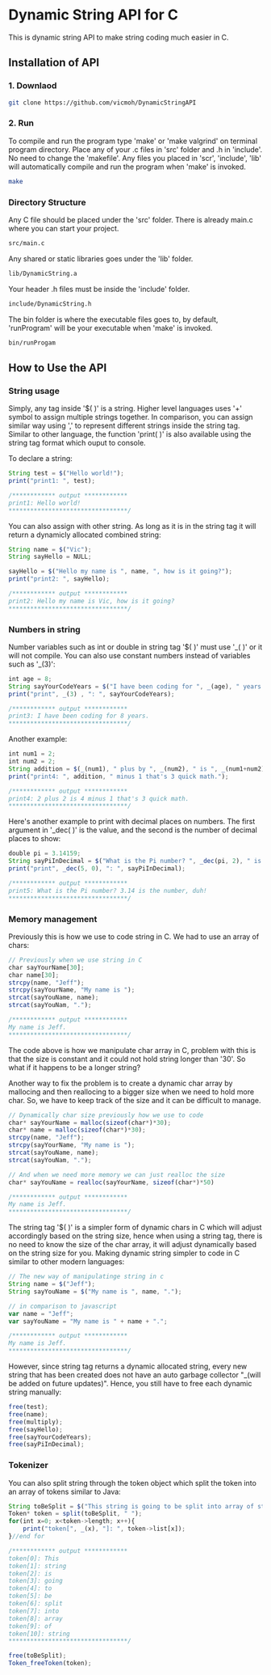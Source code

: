 # Dynamic String API for C

This is dynamic string API to make string coding much easier in C.

## Installation of API

### 1. Downlaod

```Bash
git clone https://github.com/vicmoh/DynamicStringAPI
```

### 2. Run

To compile and run the program type 'make' or 'make valgrind' on terminal program directory.
Place any of your .c files in 'src' folder and .h in 'include'.
No need to change the 'makefile'.
Any files you placed in 'scr', 'include', 'lib' will automatically compile and run the program when 'make' is invoked.

```bash
make
```

### Directory Structure

Any C file should be placed under the 'src' folder.
There is already main.c where you can start your project.

```Bash
src/main.c
```

Any shared or static libraries goes under the 'lib' folder.

```Bash
lib/DynamicString.a
```

Your header .h files must be inside the 'include' folder.

```Bash
include/DynamicString.h
```

The bin folder is where the executable files goes to,
by default, 'runProgram' will be your executable when 'make' is invoked.

```Bash
bin/runProgam
```

## How to Use the API

### String usage

Simply, any tag inside '$( )' is a string.
Higher level languages uses '+' symbol to assign multiple strings together.
In comparison, you can assign similar way using ',' to represent different strings inside the string tag.
Similar to other language, the function 'print( )' is also available using the string tag format which ouput to console.

To declare a string:

```javascript
String test = $("Hello world!");
print("print1: ", test);

/************ output ************
print1: Hello world!
*********************************/
```

You can also assign with other string. As long as it is in the string tag it will return a dynamicly allocated combined string:

```javascript
String name = $("Vic");
String sayHello = NULL;

sayHello = $("Hello my name is ", name, ", how is it going?");
print("print2: ", sayHello);

/************ output ************
print2: Hello my name is Vic, how is it going?
*********************************/
```
### Numbers in string

Number variables such as int or double in string tag '$( )' must use '\_( )' or it will not compile.
You can also use constant numbers instead of variables such as '\_(3)':
```javascript
int age = 8;
String sayYourCodeYears = $("I have been coding for ", _(age), " years.");
print("print", _(3) , ": ", sayYourCodeYears); 

/************ output ************
print3: I have been coding for 8 years.
*********************************/
```

Another example:
```javascript
int num1 = 2;
int num2 = 2;
String addition = $(_(num1), " plus by ", _(num2), " is ", _(num1+num2));
print("print4: ", addition, " minus 1 that's 3 quick math.");

/************ output ************
print4: 2 plus 2 is 4 minus 1 that's 3 quick math.
*********************************/
```

Here's another example to print with decimal places on numbers.
The first argument in '\_dec( )' is the value, and the second is the number of decimal places to show:

```javascript
double pi = 3.14159;
String sayPiInDecimal = $("What is the Pi number? ", _dec(pi, 2), " is the number, duh!");
print("print", _dec(5, 0), ": ", sayPiInDecimal);

/************ output ************
print5: What is the Pi number? 3.14 is the number, duh!
*********************************/
```

### Memory management

Previously this is how we use to code string in C. We had to use an array of chars:

```javascript
// Previously when we use string in C
char sayYourName[30];
char name[30]; 
strcpy(name, "Jeff");
strcpy(sayYourName, "My name is ");
strcat(sayYouName, name);
strcat(sayYouNam, ".");

/************ output ************
My name is Jeff.
*********************************/
```

The code above is how we manipulate char array in C, problem with this is that the size is constant and it could not hold string longer than '30'. So what if it happens to be a longer string? 

Another way to fix the problem is to create a dynamic char array by mallocing and then reallocing to a bigger size when we need to hold more char. So, we have to keep track of the size and it can be difficult to manage.

```javascript
// Dynamically char size previously how we use to code
char* sayYourName = malloc(sizeof(char*)*30);
char* name = malloc(sizeof(char*)*30);
strcpy(name, "Jeff");
strcpy(sayYourName, "My name is ");
strcat(sayYouName, name);
strcat(sayYouNam, ".");

// And when we need more memory we can just realloc the size
char* sayYouName = realloc(sayYourName, sizeof(char*)*50)

/************ output ************
My name is Jeff.
*********************************/
```

The string tag '$( )' is a simpler form of dynamic chars in C which will adjust accordingly based on the string size, hence when using a string tag, there is no need to know the size of the char array, it will adjust dynamically based on the string size for you. Making dynamic string simpler to code in C similar to other modern languages:

```javascript
// The new way of manipulatinge string in c
String name = $("Jeff");
String sayYouName = $("My name is ", name, ".");

// in comparison to javascript
var name = "Jeff";
var sayYouName = "My name is " + name + ".";

/************ output ************
My name is Jeff.
*********************************/
```

However, since string tag returns a dynamic allocated string,
every new string that has been created does not have an auto garbage collector "_(will be added on future updates)".
Hence, you still have to free each dynamic string manually:

```javascript
free(test);
free(name);
free(multiply);
free(sayHello);
free(sayYourCodeYears);
free(sayPiInDecimal);
```

### Tokenizer

You can also split string through the token object
which split the token into an array of tokens similar to Java:
```javascript
String toBeSplit = $("This string is going to be split into array of string");
Token* token = split(toBeSplit, " ");
for(int x=0; x<token->length; x++){
    print("token[", _(x), "]: ", token->list[x]);
}//end for

/************ output ************
token[0]: This
token[1]: string
token[2]: is
token[3]: going
token[4]: to
token[5]: be
token[6]: split
token[7]: into
token[8]: array
token[9]: of
token[10]: string
*********************************/

free(toBeSplit);
Token_freeToken(token);
```